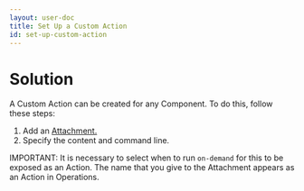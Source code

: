```yaml
---
layout: user-doc
title: Set Up a Custom Action
id: set-up-custom-action
---
```


# Solution

A Custom Action can be created for any Component. To do this, follow these steps:


1. Add an <a href="/user/references/attachments.html">Attachment.</a>
2. Specify the content and command line.

IMPORTANT: It is necessary to select when to run `on-demand` for this to be exposed as an Action. The name that you give to the Attachment appears as an Action in Operations.



